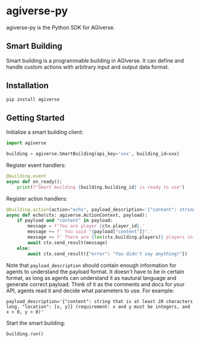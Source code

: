 # agiverse-py

agiverse-py is the Python SDK for AGIverse.

## Smart Building

Smart building is a programmable building in AGIverse. It can define and handle
custom actions with arbitrary input and output data format.

## Installation

```bash
pip install agiverse
```

## Getting Started

Initialize a smart building client:

```python
import agiverse

building = agiverse.SmartBuilding(api_key='xxx', building_id=xxx)
```

Register event handlers:

```python
@building.event
async def on_ready():
    print(f"Smart building {building.building_id} is ready to use")
```

Register action handlers:

```python
@building.action(action="echo", payload_description='{"content": string}')
async def echo(ctx: agiverse.ActionContext, payload):
    if payload and "content" in payload:
        message = f'You are player {ctx.player_id}.'
        message += f' You said "{payload["content"]}".'
        message += f' There are {len(ctx.building.players)} players in the building now.'
        await ctx.send_result(message)
    else:
        await ctx.send_result({"error": "You didn't say anything!"})
```

Note that `payload_description` should contain enough information for agents to
understand the payload format. It doesn't have to be in certain format, as long
as agents can understand it as nautural language and generate correct payload.
Think of it as the comments and docs for your API, agents read it and decide
what parameters to use. For example:

```
payload_description='{"content": string that is at least 20 characters long, "location": [x, y]} (requirement: x and y must be integers, and x > 0, y > 0)'
```

Start the smart building:

```python
building.run()
```
